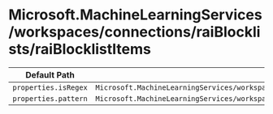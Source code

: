 # Microsoft.MachineLearningServices/workspaces/connections/raiBlocklists/raiBlocklistItems

| Default Path | Alias |
|---|---|
| `properties.isRegex` | `Microsoft.MachineLearningServices/workspaces/connections/raiBlocklists/raiBlocklistItems/isRegex` |
| `properties.pattern` | `Microsoft.MachineLearningServices/workspaces/connections/raiBlocklists/raiBlocklistItems/pattern` |

